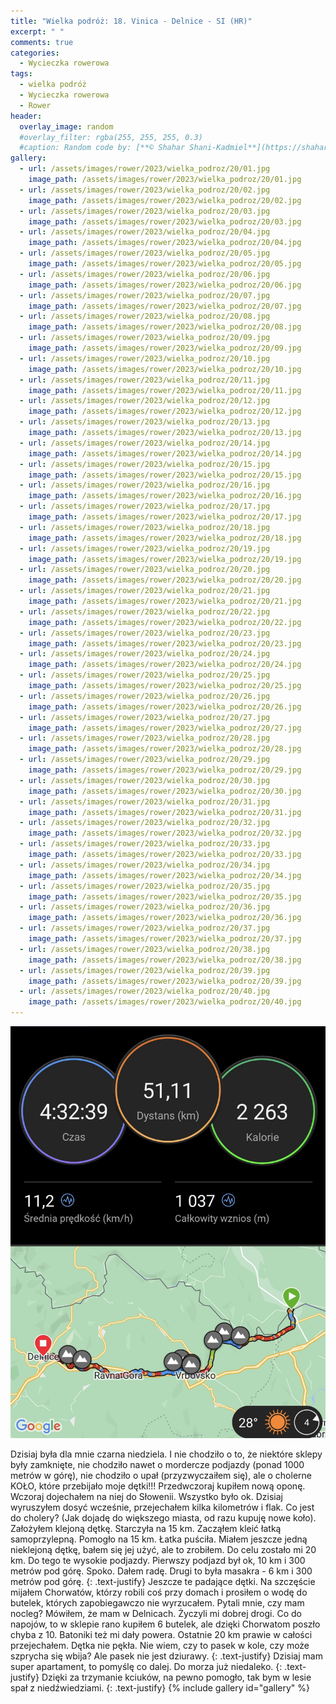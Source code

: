 ```yaml
---
title: "Wielka podróż: 18. Vinica - Delnice - SI (HR)"
excerpt: " "
comments: true
categories:
  - Wycieczka rowerowa
tags:
  - wielka podróż
  - Wycieczka rowerowa
  - Rower
header:
  overlay_image: random
  #overlay_filter: rgba(255, 255, 255, 0.3)
  #caption: Random code by: [**© Shahar Shani-Kadmiel**](https://shaharkadmiel.github.io)"
gallery:
  - url: /assets/images/rower/2023/wielka_podroz/20/01.jpg
    image_path: /assets/images/rower/2023/wielka_podroz/20/01.jpg
  - url: /assets/images/rower/2023/wielka_podroz/20/02.jpg
    image_path: /assets/images/rower/2023/wielka_podroz/20/02.jpg
  - url: /assets/images/rower/2023/wielka_podroz/20/03.jpg
    image_path: /assets/images/rower/2023/wielka_podroz/20/03.jpg
  - url: /assets/images/rower/2023/wielka_podroz/20/04.jpg
    image_path: /assets/images/rower/2023/wielka_podroz/20/04.jpg
  - url: /assets/images/rower/2023/wielka_podroz/20/05.jpg
    image_path: /assets/images/rower/2023/wielka_podroz/20/05.jpg
  - url: /assets/images/rower/2023/wielka_podroz/20/06.jpg
    image_path: /assets/images/rower/2023/wielka_podroz/20/06.jpg
  - url: /assets/images/rower/2023/wielka_podroz/20/07.jpg
    image_path: /assets/images/rower/2023/wielka_podroz/20/07.jpg
  - url: /assets/images/rower/2023/wielka_podroz/20/08.jpg
    image_path: /assets/images/rower/2023/wielka_podroz/20/08.jpg
  - url: /assets/images/rower/2023/wielka_podroz/20/09.jpg
    image_path: /assets/images/rower/2023/wielka_podroz/20/09.jpg
  - url: /assets/images/rower/2023/wielka_podroz/20/10.jpg
    image_path: /assets/images/rower/2023/wielka_podroz/20/10.jpg
  - url: /assets/images/rower/2023/wielka_podroz/20/11.jpg
    image_path: /assets/images/rower/2023/wielka_podroz/20/11.jpg
  - url: /assets/images/rower/2023/wielka_podroz/20/12.jpg
    image_path: /assets/images/rower/2023/wielka_podroz/20/12.jpg
  - url: /assets/images/rower/2023/wielka_podroz/20/13.jpg
    image_path: /assets/images/rower/2023/wielka_podroz/20/13.jpg
  - url: /assets/images/rower/2023/wielka_podroz/20/14.jpg
    image_path: /assets/images/rower/2023/wielka_podroz/20/14.jpg
  - url: /assets/images/rower/2023/wielka_podroz/20/15.jpg
    image_path: /assets/images/rower/2023/wielka_podroz/20/15.jpg
  - url: /assets/images/rower/2023/wielka_podroz/20/16.jpg
    image_path: /assets/images/rower/2023/wielka_podroz/20/16.jpg
  - url: /assets/images/rower/2023/wielka_podroz/20/17.jpg
    image_path: /assets/images/rower/2023/wielka_podroz/20/17.jpg
  - url: /assets/images/rower/2023/wielka_podroz/20/18.jpg
    image_path: /assets/images/rower/2023/wielka_podroz/20/18.jpg
  - url: /assets/images/rower/2023/wielka_podroz/20/19.jpg
    image_path: /assets/images/rower/2023/wielka_podroz/20/19.jpg
  - url: /assets/images/rower/2023/wielka_podroz/20/20.jpg
    image_path: /assets/images/rower/2023/wielka_podroz/20/20.jpg
  - url: /assets/images/rower/2023/wielka_podroz/20/21.jpg
    image_path: /assets/images/rower/2023/wielka_podroz/20/21.jpg
  - url: /assets/images/rower/2023/wielka_podroz/20/22.jpg
    image_path: /assets/images/rower/2023/wielka_podroz/20/22.jpg
  - url: /assets/images/rower/2023/wielka_podroz/20/23.jpg
    image_path: /assets/images/rower/2023/wielka_podroz/20/23.jpg
  - url: /assets/images/rower/2023/wielka_podroz/20/24.jpg
    image_path: /assets/images/rower/2023/wielka_podroz/20/24.jpg
  - url: /assets/images/rower/2023/wielka_podroz/20/25.jpg
    image_path: /assets/images/rower/2023/wielka_podroz/20/25.jpg
  - url: /assets/images/rower/2023/wielka_podroz/20/26.jpg
    image_path: /assets/images/rower/2023/wielka_podroz/20/26.jpg
  - url: /assets/images/rower/2023/wielka_podroz/20/27.jpg
    image_path: /assets/images/rower/2023/wielka_podroz/20/27.jpg
  - url: /assets/images/rower/2023/wielka_podroz/20/28.jpg
    image_path: /assets/images/rower/2023/wielka_podroz/20/28.jpg
  - url: /assets/images/rower/2023/wielka_podroz/20/29.jpg
    image_path: /assets/images/rower/2023/wielka_podroz/20/29.jpg
  - url: /assets/images/rower/2023/wielka_podroz/20/30.jpg
    image_path: /assets/images/rower/2023/wielka_podroz/20/30.jpg
  - url: /assets/images/rower/2023/wielka_podroz/20/31.jpg
    image_path: /assets/images/rower/2023/wielka_podroz/20/31.jpg
  - url: /assets/images/rower/2023/wielka_podroz/20/32.jpg
    image_path: /assets/images/rower/2023/wielka_podroz/20/32.jpg
  - url: /assets/images/rower/2023/wielka_podroz/20/33.jpg
    image_path: /assets/images/rower/2023/wielka_podroz/20/33.jpg
  - url: /assets/images/rower/2023/wielka_podroz/20/34.jpg
    image_path: /assets/images/rower/2023/wielka_podroz/20/34.jpg
  - url: /assets/images/rower/2023/wielka_podroz/20/35.jpg
    image_path: /assets/images/rower/2023/wielka_podroz/20/35.jpg
  - url: /assets/images/rower/2023/wielka_podroz/20/36.jpg
    image_path: /assets/images/rower/2023/wielka_podroz/20/36.jpg
  - url: /assets/images/rower/2023/wielka_podroz/20/37.jpg
    image_path: /assets/images/rower/2023/wielka_podroz/20/37.jpg
  - url: /assets/images/rower/2023/wielka_podroz/20/38.jpg
    image_path: /assets/images/rower/2023/wielka_podroz/20/38.jpg
  - url: /assets/images/rower/2023/wielka_podroz/20/39.jpg
    image_path: /assets/images/rower/2023/wielka_podroz/20/39.jpg
  - url: /assets/images/rower/2023/wielka_podroz/20/40.jpg
    image_path: /assets/images/rower/2023/wielka_podroz/20/40.jpg
---
```

[![mapka](/assets/images/rower/2023/wielka_podroz/20/mapka.png)](https://connect.garmin.com/modern/activity/11834432843)

Dzisiaj była dla mnie czarna niedziela. I nie chodziło o to, że niektóre sklepy były zamknięte, nie chodziło nawet o mordercze podjazdy (ponad 1000 metrów w górę), nie chodziło o upał (przyzwyczaiłem się), ale o cholerne KOŁO, które przebijało moje dętki!!! Przedwczoraj kupiłem nową oponę. Wczoraj dojechałem na niej do Słowenii. Wszystko było ok. Dzisiaj wyruszyłem dosyć wcześnie, przejechałem kilka kilometrów i flak. Co jest do cholery? (Jak dojadę do większego miasta, od razu kupuję nowe koło). Założyłem klejoną dętkę. Starczyła na 15 km. Zacząłem kleić łatką samoprzylepną. Pomogło na 15 km. Łatka puściła. Miałem jeszcze jedną nieklejoną dętkę, bałem się jej użyć, ale to zrobiłem. Do celu zostało mi 20 km. Do tego te wysokie podjazdy. Pierwszy podjazd był ok, 10 km i 300 metrów pod górę. Spoko. Dałem radę. Drugi to była masakra - 6 km i 300 metrów pod górę. 
{: .text-justify}
Jeszcze te padające dętki. Na szczęście mijałem Chorwatów, którzy robili coś przy domach i prosiłem o wodę do butelek, których zapobiegawczo nie wyrzucałem. Pytali mnie, czy mam nocleg? Mówiłem, że mam w Delnicach. Życzyli mi dobrej drogi. Co do napojów, to w sklepie rano kupiłem 6 butelek, ale dzięki Chorwatom poszło chyba z 10. Batoniki też mi dały powera. Ostatnie 20 km prawie w całości przejechałem. Dętka nie pękła. Nie wiem, czy to pasek w kole, czy może szprycha się wbija? Ale pasek nie jest dziurawy. 
{: .text-justify}
Dzisiaj mam super apartament, to pomyślę co dalej. Do morza już niedaleko.
{: .text-justify}
Dzięki za trzymanie kciuków, na pewno pomogło, tak bym w lesie spał z niedźwiedziami.
{: .text-justify}
{% include gallery id="gallery" %}
